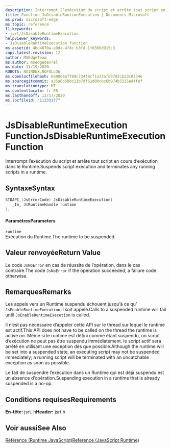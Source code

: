 ```yaml
---
description: Interrompt l’exécution du script et arrête tout script en cours d’exécution dans le Runtime.
title: Fonction JsDisableRuntimeExecution | Documents Microsoft
ms.prod: microsoft-edge
ms.topic: reference
f1_keywords:
- jsrt/JsDisableRuntimeExecution
helpviewer_keywords:
- JsDisableRuntimeExecution function
ms.assetid: 4bd4670a-a9da-4f8c-b3fd-1fd366d915c3
caps.latest.revision: 12
author: MSEdgeTeam
ms.author: msedgedevrel
ms.date: 11/19/2020
ROBOTS: NOINDEX,NOFOLLOW
ms.openlocfilehash: 6a08e6a7f89c724f8cf1a73afd97d2cb23c0334e
ms.sourcegitcommit: a35a6b5bbc21b7df61d08cbc6b074b5325ad4fef
ms.translationtype: MT
ms.contentlocale: fr-FR
ms.lasthandoff: 12/17/2020
ms.locfileid: "11233177"
---
```

# <span data-ttu-id="d6cf0-103">JsDisableRuntimeExecution Function</span><span class="sxs-lookup"><span data-stu-id="d6cf0-103">JsDisableRuntimeExecution Function</span></span>

<span data-ttu-id="d6cf0-104">Interrompt l’exécution du script et arrête tout script en cours d’exécution dans le Runtime.</span><span class="sxs-lookup"><span data-stu-id="d6cf0-104">Suspends script execution and terminates any running scripts in a runtime.</span></span>  
  
## <span data-ttu-id="d6cf0-105">Syntaxe</span><span class="sxs-lookup"><span data-stu-id="d6cf0-105">Syntax</span></span>  
  
```cpp  
STDAPI_(JsErrorCode) JsDisableRuntimeExecution(  
   _In_ JsRuntimeHandle runtime  
);  
```  
  
#### <span data-ttu-id="d6cf0-106">Paramètres</span><span class="sxs-lookup"><span data-stu-id="d6cf0-106">Parameters</span></span>  
 `runtime`  
 <span data-ttu-id="d6cf0-107">Exécution du Runtime.</span><span class="sxs-lookup"><span data-stu-id="d6cf0-107">The runtime to be suspended.</span></span>  
  
## <span data-ttu-id="d6cf0-108">Valeur renvoyée</span><span class="sxs-lookup"><span data-stu-id="d6cf0-108">Return Value</span></span>  
 <span data-ttu-id="d6cf0-109">Le code `JsNoError` en cas de réussite de l’opération, dans le cas contraire.</span><span class="sxs-lookup"><span data-stu-id="d6cf0-109">The code `JsNoError` if the operation succeeded, a failure code otherwise.</span></span>  
  
## <span data-ttu-id="d6cf0-110">Remarques</span><span class="sxs-lookup"><span data-stu-id="d6cf0-110">Remarks</span></span>  
 <span data-ttu-id="d6cf0-111">Les appels vers un Runtime suspendu échouent jusqu’à ce qu' `JsEnableRuntimeExecution` il soit appelé.</span><span class="sxs-lookup"><span data-stu-id="d6cf0-111">Calls to a suspended runtime will fail until `JsEnableRuntimeExecution` is called.</span></span>  
  
 <span data-ttu-id="d6cf0-112">Il n’est pas nécessaire d’appeler cette API sur le thread sur lequel le runtime est actif.</span><span class="sxs-lookup"><span data-stu-id="d6cf0-112">This API does not have to be called on the thread the runtime is active on.</span></span> <span data-ttu-id="d6cf0-113">Même si le runtime est défini comme étant suspendu, un script d’exécution ne peut pas être suspendu immédiatement. le script actif sera arrêté en utilisant une exception dès que possible.</span><span class="sxs-lookup"><span data-stu-id="d6cf0-113">Although the runtime will be set into a suspended state, an executing script may not be suspended immediately; a running script will be terminated with an uncatchable exception as soon as possible.</span></span>  
  
 <span data-ttu-id="d6cf0-114">Le fait de suspendre l’exécution dans un Runtime qui est déjà suspendu est un absence d’opération.</span><span class="sxs-lookup"><span data-stu-id="d6cf0-114">Suspending execution in a runtime that is already suspended is a no-op.</span></span>  
  
## <span data-ttu-id="d6cf0-115">Conditions requises</span><span class="sxs-lookup"><span data-stu-id="d6cf0-115">Requirements</span></span>  
 <span data-ttu-id="d6cf0-116">**En-tête:** jsrt. h</span><span class="sxs-lookup"><span data-stu-id="d6cf0-116">**Header:** jsrt.h</span></span>  
  
## <span data-ttu-id="d6cf0-117">Voir aussi</span><span class="sxs-lookup"><span data-stu-id="d6cf0-117">See Also</span></span>  
 [<span data-ttu-id="d6cf0-118">Référence (Runtime JavaScript)</span><span class="sxs-lookup"><span data-stu-id="d6cf0-118">Reference (JavaScript Runtime)</span></span>](../chakra-hosting/reference-javascript-runtime.md)
